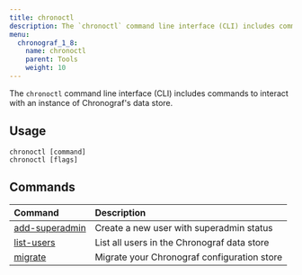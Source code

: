```yaml
---
title: chronoctl
description: The `chronoctl` command line interface (CLI) includes commands to interact with an instance of Chronograf's data store.
menu:
  chronograf_1_8:
    name: chronoctl
    parent: Tools
    weight: 10
---
```


The `chronoctl` command line interface (CLI) includes commands to interact with an instance of Chronograf's data store.

## Usage
```
chronoctl [command]
chronoctl [flags]
```

## Commands

| Command                                          | Description                                       |
|:-------                                          |:-----------                                       |
| [add-superadmin](/chronograf/v1.8/tools/chronoctl/add-superadmin/) | Create a new user with superadmin status |
| [list-users](/chronograf/v1.8/tools/chronoctl/list-users)   | List all users in the Chronograf data store                    |
| [migrate](/chronograf/v1.8/tools/chronoctl/migrate)   | Migrate your Chronograf configuration store  |
